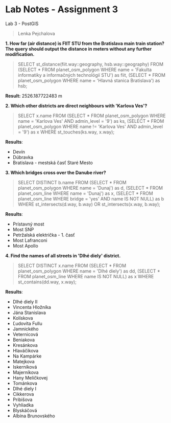 ﻿# Lab Notes - Assignment 3


Lab 3 - PostGIS
> Lenka Pejchalova

**1.  How far (air distance) is FIIT STU from the Bratislava main train station? The query should output the distance in meters without any further modification.**

 >SELECT st_distance(fiit.way::geography, hsb.way::geography) 
 >FROM (SELECT * 
 >FROM planet_osm_polygon 
 >WHERE name = 'Fakulta informatiky a informačných technológií STU') as fiit, 
 >(SELECT * 
 >FROM planet_osm_polygon 
 >WHERE name = 'Hlavná stanica Bratislava') as hsb;

**Result:** 2526.187722483 m
    
**2.  Which other districts are direct neighbours with 'Karlova Ves'?**
> SELECT x&#46;name 
> FROM 
> (SELECT * 
> FROM planet_osm_polygon 
> WHERE name = 'Karlova Ves' AND admin_level = '9') as ks, 
> (SELECT * 
> FROM planet_osm_polygon 
> WHERE name != 'Karlova Ves' AND admin_level = '9') as x 
> WHERE st_touches(ks.way, x.way);

**Results**:
- Devín  
- Dúbravka  
- Bratislava - mestská časť Staré Mesto

**3.  Which bridges cross over the Danube river?**

> SELECT DISTINCT b&#46;name 
> FROM 
> (SELECT * 
> FROM planet_osm_polygon 
> WHERE name = 'Dunaj') as d, 
> (SELECT * 
> FROM planet_osm_line 
> WHERE name = 'Dunaj') as x, 
> (SELECT * 
> FROM planet_osm_line 
> WHERE bridge = 'yes' AND name IS NOT NULL) as b 
> WHERE st_intersects(d.way, b.way) OR st_intersects(x.way, b.way);

**Results**:
- Prístavný most  
- Most SNP  
- Petržalská električka - 1. časť  
- Most Lafranconi  
- Most Apollo

**4.  Find the names of all streets in 'Dlhé diely' district.**
    
> SELECT DISTINCT x&#46;name 
> FROM 
> (SELECT * 
> FROM planet_osm_polygon 
> WHERE name = 'Dlhé diely') as dd, 
> (SELECT * 
> FROM planet_osm_line 
> WHERE name IS NOT NULL) as x 
>  WHERE st_contains(dd.way, x.way);

**Results**:
- Dlhé diely II
- Vincenta Hložníka
- Jána Stanislava
- Kolískova
- Ľudovíta Fullu
- Jamnického
- Veternicová
- Beniakova
- Kresánkova
- Hlaváčikova
- Na Kampárke
- Matejkova
- Iskerníková
- Majerníkova
- Hany Meličkovej
- Tománkova
- Dlhé diely I
- Cikkerova
- Pribišova
- Vyhliadka
- Blyskáčová
- Albína Brunovského
